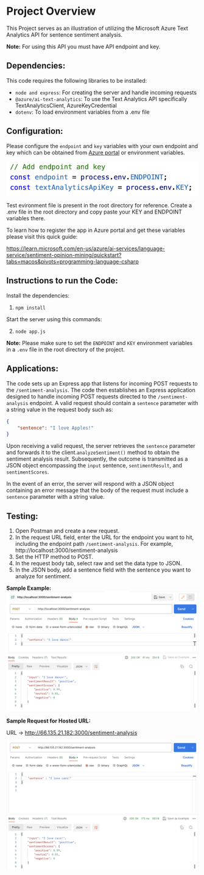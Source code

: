 # **Project Overview**

This Project serves as an illustration of utilizing the Microsoft Azure Text Analytics API for sentence sentiment analysis. 

**Note:** For using this API you must have API endpoint and key.

## **Dependencies:**

This code requires the following libraries to be installed:


- `node and express`: For creating the server and handle incoming requests
- `@azure/ai-text-analytics`: To use the Text Analytics API specifically TextAnalyticsClient, AzureKeyCredential
- `dotenv`: To load environment variables from a .env file

## **Configuration:**

Please configure the `endpoint` and `key` variables with your own endpoint and key which can be obtained from [Azure portal](https://azure.microsoft.com/en-us/products/ai-services/ai-language/) or environment variables.

![Local Image](Screenshots/env.png)

Test evironment file is present in the root directory for reference. 
Create a .env file in the root directory and copy paste your KEY and ENDPOINT variables there.

To learn how to register the app in Azure portal and get these variables please visit this quick guide:

https://learn.microsoft.com/en-us/azure/ai-services/language-service/sentiment-opinion-mining/quickstart?tabs=macos&pivots=programming-language-csharp

## **Instructions to run the Code:**

Install the dependencies:
1. `npm install`

Start the server using this commands:

2. `node app.js`

**Note:** Please make sure to set the `ENDPOINT` and `KEY` environment variables in a `.env` file in the root directory of the project.

## **Applications:**

The code sets up an Express app that listens for incoming POST requests to the `/sentiment-analysis`. The code then establishes an Express application designed to handle incoming POST requests directed to the `/sentiment-analysis` endpoint. A valid request should contain a `sentence` parameter with a string value in the request body such as:

```json
{
    "sentence": "I love Apples!"
}
```

Upon receiving a valid request, the server retrieves the `sentence` parameter and forwards it to the client.`analyzeSentiment()` method to obtain the sentiment analysis result. Subsequently, the outcome is transmitted as a JSON object encompassing the `input` sentence, `sentimentResult`, and `sentimentScores`.

In the event of an error, the server will respond with a JSON object containing an error message that the body of the request must include a `sentence` parameter with a string value.

## **Testing:**

1. Open Postman and create a new request.
2. In the request URL field, enter the URL for the endpoint you want to hit, including the endpoint path `/sentiment-analysis`. For
example, http://localhost:3000/sentiment-analysis
3. Set the HTTP method to POST.
4. In the request body tab, select raw and set the data type to JSON.
5. In the JSON body, add a sentence field with the sentence you want to analyze for sentiment. 

**Sample Example:**
![Local Image](Screenshots/localhost-request.png)

**Sample Request for Hosted URL:**

URL -> 
http://66.135.21.182:3000/sentiment-analysis

![Local Image](Screenshots/hosted-request.png)


